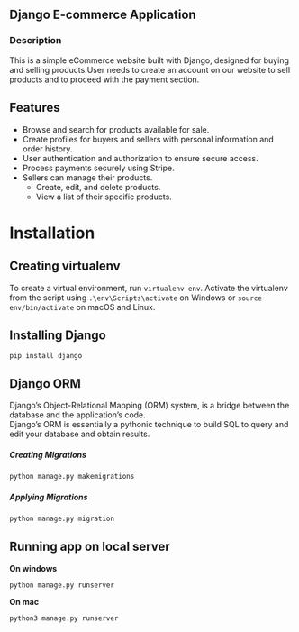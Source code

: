 ## Django E-commerce Application
### Description 
This is a simple eCommerce website built with Django, designed for buying and selling products.User needs to create an account on our website to sell products and to proceed with the payment section.
## Features
* Browse and search for products available for sale.</br>
* Create profiles for buyers and sellers with personal information and order history.</br>
* User authentication and authorization to ensure secure access.</br>
* Process payments securely using Stripe.</br>
* Sellers can manage their products.
     * Create, edit, and delete products.
     * View a list of their specific products.
# Installation
## Creating virtualenv
To create a virtual environment, run `virtualenv env`. Activate the virtualenv from the script using `.\env\Scripts\activate` on Windows or `source env/bin/activate` on macOS and Linux.
## Installing Django
```
pip install django
```
## Django ORM
Django’s Object-Relational Mapping (ORM) system, is a bridge between the database and the application’s code.</br>
Django’s ORM is essentially a pythonic technique to build SQL to query and edit your database and obtain results.
##### Creating Migrations
```bash
python manage.py makemigrations
```
##### Applying Migrations
```bash
python manage.py migration
```
## Running app on local server
**On windows**
```
python manage.py runserver
```
**On mac**
```
python3 manage.py runserver
```
